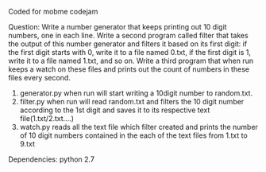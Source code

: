 Coded for mobme codejam

Question:
Write a number generator that keeps printing out 10 digit numbers, one in each line. Write a second program called filter that takes the output of this number generator and filters it based on its first digit: if the first digit starts with 0, write it to a file named 0.txt, if the first digit is 1, write it to a file named 1.txt, and so on. Write a third program that when run keeps a watch on these files and prints out the count of numbers in these files every second.

1) generator.py when run will start writing a 10digit number to random.txt.
2) filter.py when run will read random.txt and filters the 10 digit number according to the 1st digit and saves it to its respective text file(1.txt/2.txt….)
3) watch.py reads all the text file which filter created and prints the number of 10 digit numbers contained in the each of the text files from 1.txt to 9.txt

Dependencies:
python 2.7